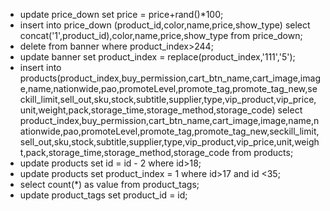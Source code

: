 - update price_down set price = price+rand()*100;
- insert into price_down (product_id,color,name,price,show_type) select concat('1',product_id),color,name,price,show_type from price_down;
- delete from banner where product_index>244;
- update banner set product_index = replace(product_index,'111','5');
- insert into products(product_index,buy_permission,cart_btn_name,cart_image,image,name,nationwide,pao,promoteLevel,promote_tag,promote_tag_new,seckill_limit,sell_out,sku,stock,subtitle,supplier,type,vip_product,vip_price,unit,weight,pack,storage_time,storage_method,storage_code) select product_index,buy_permission,cart_btn_name,cart_image,image,name,nationwide,pao,promoteLevel,promote_tag,promote_tag_new,seckill_limit,sell_out,sku,stock,subtitle,supplier,type,vip_product,vip_price,unit,weight,pack,storage_time,storage_method,storage_code from products;
- update products set id = id - 2 where id>18;
- update products set product_index = 1 where id>17 and id <35;
- select count(*) as value from product_tags;
- update product_tags set product_id = id;